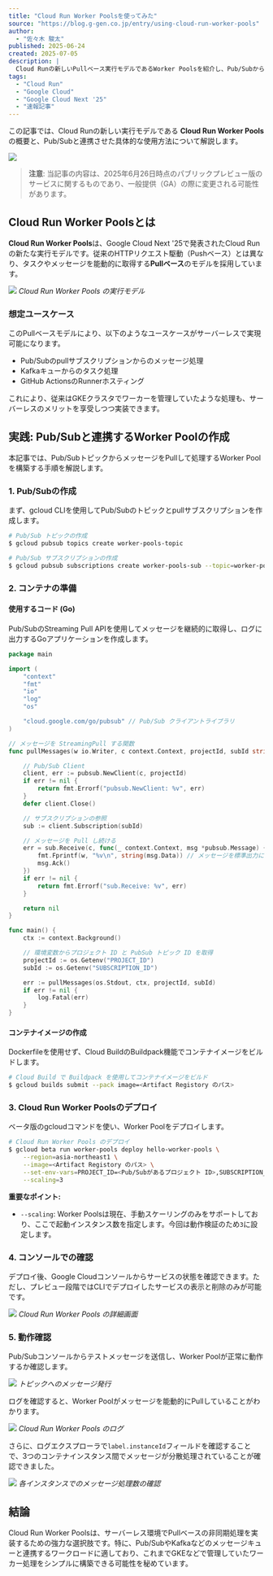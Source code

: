 ```yaml
---
title: "Cloud Run Worker Poolsを使ってみた"
source: "https://blog.g-gen.co.jp/entry/using-cloud-run-worker-pools"
author:
  - "佐々木 駿太"
published: 2025-06-24
created: 2025-07-05
description: |
  Cloud Runの新しいPullベース実行モデルであるWorker Poolsを紹介し、Pub/Subからのメッセージを処理する具体的な使用例を通して、その設定方法と動作を解説する記事。
tags:
  - "Cloud Run"
  - "Google Cloud"
  - "Google Cloud Next '25"
  - "速報記事"
---
```


この記事では、Cloud Runの新しい実行モデルである **Cloud Run Worker Pools** の概要と、Pub/Subと連携させた具体的な使用方法について解説します。

![](https://cdn-ak.f.st-hatena.com/images/fotolife/g/ggen-sugimura/20250624/20250624083139.png)

> **注意**: 当記事の内容は、2025年6月26日時点のパブリックプレビュー版のサービスに関するものであり、一般提供（GA）の際に変更される可能性があります。

## Cloud Run Worker Poolsとは

**Cloud Run Worker Pools**は、Google Cloud Next '25で発表されたCloud Runの新たな実行モデルです。従来のHTTPリクエスト駆動（Pushベース）とは異なり、タスクやメッセージを能動的に取得する**Pullベース**のモデルを採用しています。

![](https://cdn-ak.f.st-hatena.com/images/fotolife/g/ggen-sugimura/20250626/20250626230451.png)
*Cloud Run Worker Pools の実行モデル*

### 想定ユースケース

このPullベースモデルにより、以下のようなユースケースがサーバーレスで実現可能になります。

- Pub/Subのpullサブスクリプションからのメッセージ処理
- Kafkaキューからのタスク処理
- GitHub ActionsのRunnerホスティング

これにより、従来はGKEクラスタでワーカーを管理していたような処理も、サーバーレスのメリットを享受しつつ実装できます。

## 実践: Pub/Subと連携するWorker Poolの作成

本記事では、Pub/SubトピックからメッセージをPullして処理するWorker Poolを構築する手順を解説します。

### 1. Pub/Subの作成

まず、gcloud CLIを使用してPub/Subのトピックとpullサブスクリプションを作成します。

```sh
# Pub/Sub トピックの作成
$ gcloud pubsub topics create worker-pools-topic

# Pub/Sub サブスクリプションの作成
$ gcloud pubsub subscriptions create worker-pools-sub --topic=worker-pools-topic
```

### 2. コンテナの準備

#### 使用するコード (Go)

Pub/SubのStreaming Pull APIを使用してメッセージを継続的に取得し、ログに出力するGoアプリケーションを作成します。

```go
package main

import (
    "context"
    "fmt"
    "io"
    "log"
    "os"

    "cloud.google.com/go/pubsub" // Pub/Sub クライアントライブラリ
)

// メッセージを StreamingPull する関数
func pullMessages(w io.Writer, c context.Context, projectId, subId string) error {

    // Pub/Sub Client
    client, err := pubsub.NewClient(c, projectId)
    if err != nil {
        return fmt.Errorf("pubsub.NewClient: %v", err)
    }
    defer client.Close()

    // サブスクリプションの参照
    sub := client.Subscription(subId)

    // メッセージを Pull し続ける
    err = sub.Receive(c, func(_ context.Context, msg *pubsub.Message) {
        fmt.Fprintf(w, "%v\n", string(msg.Data)) // メッセージを標準出力に出力
        msg.Ack()
    })
    if err != nil {
        return fmt.Errorf("sub.Receive: %v", err)
    }

    return nil
}

func main() {
    ctx := context.Background()

    // 環境変数からプロジェクト ID と PubSub トピック ID を取得
    projectId := os.Getenv("PROJECT_ID")
    subId := os.Getenv("SUBSCRIPTION_ID")

    err := pullMessages(os.Stdout, ctx, projectId, subId)
    if err != nil {
        log.Fatal(err)
    }
}
```

#### コンテナイメージの作成

Dockerfileを使用せず、Cloud BuildのBuildpack機能でコンテナイメージをビルドします。

```sh
# Cloud Build で Buildpack を使用してコンテナイメージをビルド
$ gcloud builds submit --pack image=<Artifact Registory のパス>
```

### 3. Cloud Run Worker Poolsのデプロイ

ベータ版のgcloudコマンドを使い、Worker Poolをデプロイします。

```sh
# Cloud Run Worker Pools のデプロイ
$ gcloud beta run worker-pools deploy hello-worker-pools \
    --region=asia-northeast1 \
    --image=<Artifact Registory のパス> \
    --set-env-vars=PROJECT_ID=<Pub/Subがあるプロジェクト ID>,SUBSCRIPTION_ID=worker-pools-sub \
    --scaling=3
```

**重要なポイント:**

- `--scaling`: Worker Poolsは現在、手動スケーリングのみをサポートしており、ここで起動インスタンス数を指定します。今回は動作検証のため`3`に設定します。

### 4. コンソールでの確認

デプロイ後、Google Cloudコンソールからサービスの状態を確認できます。ただし、プレビュー段階ではCLIでデプロイしたサービスの表示と削除のみが可能です。

![](https://cdn-ak.f.st-hatena.com/images/fotolife/g/ggen-sugimura/20250624/20250624090737.png)
*Cloud Run Worker Pools の詳細画面*

### 5. 動作確認

Pub/Subコンソールからテストメッセージを送信し、Worker Poolが正常に動作するか確認します。

![](https://cdn-ak.f.st-hatena.com/images/fotolife/g/ggen-sugimura/20250624/20250624090731.png)
*トピックへのメッセージ発行*

ログを確認すると、Worker Poolがメッセージを能動的にPullしていることがわかります。

![](https://cdn-ak.f.st-hatena.com/images/fotolife/g/ggen-sugimura/20250624/20250624090727.png)
*Cloud Run Worker Pools のログ*

さらに、ログエクスプローラで`label.instanceId`フィールドを確認することで、3つのコンテナインスタンス間でメッセージが分散処理されていることが確認できました。

![](https://cdn-ak.f.st-hatena.com/images/fotolife/g/ggen-sugimura/20250624/20250624090734.png)
*各インスタンスでのメッセージ処理数の確認*

## 結論

Cloud Run Worker Poolsは、サーバーレス環境でPullベースの非同期処理を実装するための強力な選択肢です。特に、Pub/SubやKafkaなどのメッセージキューと連携するワークロードに適しており、これまでGKEなどで管理していたワーカー処理をシンプルに構築できる可能性を秘めています。
